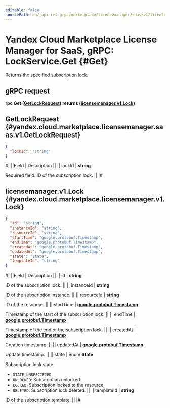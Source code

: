 ```yaml
---
editable: false
sourcePath: en/_api-ref-grpc/marketplace/licensemanager/saas/v1/license-manager/saas/api-ref/grpc/Lock/get.md
---
```


# Yandex Cloud Marketplace License Manager for SaaS, gRPC: LockService.Get {#Get}

Returns the specified subscription lock.

## gRPC request

**rpc Get ([GetLockRequest](#yandex.cloud.marketplace.licensemanager.saas.v1.GetLockRequest)) returns ([licensemanager.v1.Lock](#yandex.cloud.marketplace.licensemanager.v1.Lock))**

## GetLockRequest {#yandex.cloud.marketplace.licensemanager.saas.v1.GetLockRequest}

```json
{
  "lockId": "string"
}
```

#|
||Field | Description ||
|| lockId | **string**

Required field. ID of the subscription lock. ||
|#

## licensemanager.v1.Lock {#yandex.cloud.marketplace.licensemanager.v1.Lock}

```json
{
  "id": "string",
  "instanceId": "string",
  "resourceId": "string",
  "startTime": "google.protobuf.Timestamp",
  "endTime": "google.protobuf.Timestamp",
  "createdAt": "google.protobuf.Timestamp",
  "updatedAt": "google.protobuf.Timestamp",
  "state": "State",
  "templateId": "string"
}
```

#|
||Field | Description ||
|| id | **string**

ID of the subscription lock. ||
|| instanceId | **string**

ID of the subscription instance. ||
|| resourceId | **string**

ID of the resource. ||
|| startTime | **[google.protobuf.Timestamp](https://developers.google.com/protocol-buffers/docs/reference/google.protobuf#timestamp)**

Timestamp of the start of the subscription lock. ||
|| endTime | **[google.protobuf.Timestamp](https://developers.google.com/protocol-buffers/docs/reference/google.protobuf#timestamp)**

Timestamp of the end of the subscription lock. ||
|| createdAt | **[google.protobuf.Timestamp](https://developers.google.com/protocol-buffers/docs/reference/google.protobuf#timestamp)**

Creation timestamp. ||
|| updatedAt | **[google.protobuf.Timestamp](https://developers.google.com/protocol-buffers/docs/reference/google.protobuf#timestamp)**

Update timestamp. ||
|| state | enum **State**

Subscription lock state.

- `STATE_UNSPECIFIED`
- `UNLOCKED`: Subscription unlocked.
- `LOCKED`: Subscription locked to the resource.
- `DELETED`: Subscription lock deleted. ||
|| templateId | **string**

ID of the subscription template. ||
|#